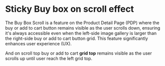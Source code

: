 # Sticky Buy box on scroll effect
The Buy Box Scroll is a feature on the Product Detail Page (PDP) where the buy or add to cart button remains visible as the user scrolls down, ensuring it's always accessible even when the left-side image gallery is larger than the right-side buy or add to cart button grid. This feature significantly enhances user experience (UX).

And on scroll top buy or add to cart <strong>grid top</strong> remains visible as the user scrolls up until user reach the left grid top.
